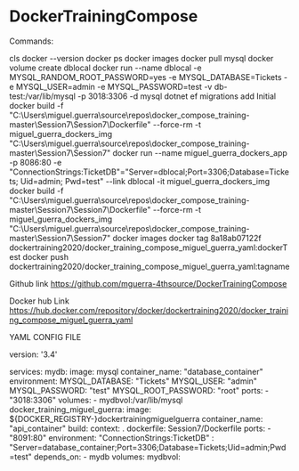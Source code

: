 # DockerTrainingCompose

Commands:

cls
docker --version
docker ps
docker images
docker pull mysql
docker volume create dblocal
docker run --name dblocal -e MYSQL_RANDOM_ROOT_PASSWORD=yes -e MYSQL_DATABASE=Tickets -e MYSQL_USER=admin -e MYSQL_PASSWORD=test -v db-test:/var/lib/mysql -p 3018:3306 -d mysql
dotnet ef migrations add Initial
docker build -f "C:\Users\miguel.guerra\source\repos\docker_compose_training-master\Session7\Session7\Dockerfile" --force-rm -t miguel_guerra_dockers_img "C:\Users\miguel.guerra\source\repos\docker_compose_training-master\Session7\Session7"
docker run --name miguel_guerra_dockers_app -p 8086:80 -e "ConnectionStrings:TicketDB"="Server=dblocal;Port=3306;Database=Tickets; Uid=admin; Pwd=test" --link dblocal -it miguel_guerra_dockers_img
docker build -f "C:\Users\miguel.guerra\source\repos\docker_compose_training-master\Session7\Session7\Dockerfile" --force-rm -t miguel_guerra_dockers_img "C:\Users\miguel.guerra\source\repos\docker_compose_training-master\Session7\Session7"
docker images
docker tag 8a18ab07122f dockertraining2020/docker_training_compose_miguel_guerra_yaml:dockerTest
docker push dockertraining2020/docker_training_compose_miguel_guerra_yaml:tagname

Github link
https://github.com/mguerra-4thsource/DockerTrainingCompose

Docker hub Link
https://hub.docker.com/repository/docker/dockertraining2020/docker_training_compose_miguel_guerra_yaml

YAML CONFIG FILE

version: '3.4'

services:
  mydb:
     image: mysql
     container_name: "database_container"
     environment:
         MYSQL_DATABASE: "Tickets"
         MYSQL_USER: "admin"
         MYSQL_PASSWORD: "test"
         MYSQL_ROOT_PASSWORD: "root"
     ports:
     - "3018:3306"
     volumes:
     - mydbvol:/var/lib/mysql
  docker_training_miguel_guerra:
     image: ${DOCKER_REGISTRY-}dockertrainingmiguelguerra
     container_name: "api_container"
     build:
         context: .
         dockerfile: Session7/Dockerfile
     ports: 
     - "8091:80"
     environment: 
         "ConnectionStrings:TicketDB" : "Server=database_container;Port=3306;Database=Tickets;Uid=admin;Pwd=test"
     depends_on:
     - mydb
volumes:
     mydbvol:

